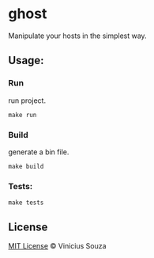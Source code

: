 ghost
=====

Manipulate your hosts in the simplest way.

## Usage: 

### Run

run project.

`make run`

### Build

generate a bin file.

`make build`

### Tests: 

`make tests`

## License

[MIT License](http://vsouza.mit-license.org/) © Vinicius Souza
